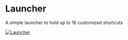 # Launcher
 A simple launcher to hold up to 16 customized shortcuts

[![Launcher](https://img.youtube.com/vi/1nKGGX2WLeU/0.jpg)](https://www.youtube.com/watch?v=1nKGGX2WLeU)
